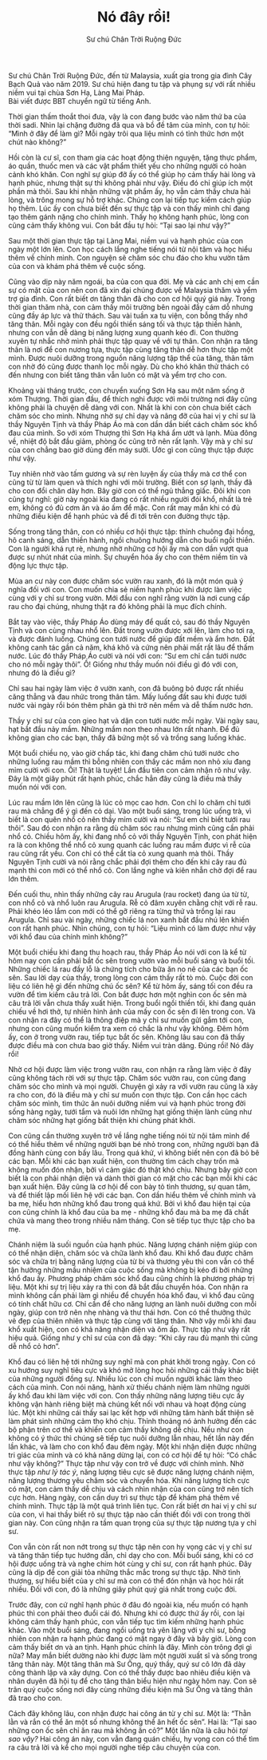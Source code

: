 ﻿---
title: Nó đây rồi!
author: Sư chú Chân Trời Ruộng Đức
---

<p class="editors-preface">Sư chú Chân Trời Ruộng Đức, đến từ Malaysia, xuất gia trong gia đình Cây Bạch Quả vào năm 2019. Sư chú hiện đang tu tập và phụng sự với rất nhiều niềm vui tại chùa Sơn Hạ, Làng Mai Pháp.<br/>
Bài viết được BBT chuyển ngữ từ tiếng Anh.</p>

Thời gian thấm thoắt thoi đưa, vậy là con đang bước vào năm thứ ba của thời sadi. Nhìn lại chặng đường đã qua và bồ đề tâm của mình, con tự hỏi: “Mình ở đây để làm gì? Mỗi ngày trôi qua liệu mình có tỉnh thức hơn một chút nào không?”

Hồi còn là cư sĩ, con tham gia các hoạt động thiện nguyện, tặng thực phẩm, áo quần, thuốc men và các vật phẩm thiết yếu cho những người có hoàn cảnh khó khăn. Con nghĩ sự giúp đỡ ấy có thể giúp họ cảm thấy hài lòng và hạnh phúc, nhưng thật sự thì không phải như vậy. Điều đó chỉ giúp ích một phần mà thôi. Sau khi nhận những vật phẩm ấy, họ vẫn cảm thấy chưa hài lòng, và trông mong sự hỗ trợ khác. Chúng con lại tiếp tục kiếm cách giúp họ thêm. Lúc ấy con chưa biết đến sự thực tập và con thấy mình chỉ đang tạo thêm gánh nặng cho chính mình. Thấy họ không hạnh phúc, lòng con cũng cảm thấy không vui. Con bắt đầu tự hỏi: “Tại sao lại như vậy?”

Sau một thời gian thực tập tại Làng Mai, niềm vui và hạnh phúc của con ngày một lớn lên. Con học cách lắng nghe tiếng nói từ nội tâm và học hiểu thêm về chính mình. Con nguyện sẽ chăm sóc chu đáo cho khu vườn tâm của con và khám phá thêm về cuộc sống.

Cũng vào dịp này năm ngoái, ba của con qua đời. Mẹ và các anh chị em cần sự có mặt của con nên con đã xin đại chúng được về Malaysia thăm và yểm trợ gia đình. Con rất biết ơn tăng thân đã cho con cơ hội quý giá này. Trong thời gian thăm nhà, con cảm thấy môi trường bên ngoài đầy cám dỗ nhưng cũng đầy áp lực và thử thách. Sau vài tuần xa tu viện, con bỗng thấy nhớ tăng thân. Mỗi ngày con đều ngồi thiền sáng tối và thực tập thiền hành, nhưng con vẫn dễ dàng bị năng lượng xung quanh kéo đi. Con thường xuyên tự nhắc nhở mình phải thực tập quay về với tự thân. Con nhận ra tăng thân là nơi để con nương tựa, thực tập cùng tăng thân dễ hơn thực tập một mình. Được nuôi dưỡng trong nguồn năng lượng tập thể của tăng, thân tâm con nhờ đó cũng được thanh lọc mỗi ngày. Dù cho khó khăn thử thách có đến nhưng con biết tăng thân vẫn luôn có mặt và yểm trợ cho con.

Khoảng vài tháng trước, con chuyển xuống Sơn Hạ sau một năm sống ở xóm Thượng. Thời gian đầu, để thích nghi được với môi trường nơi đây cũng không phải là chuyện dễ dàng với con. Nhất là khi con còn chưa biết cách chăm sóc cho mình. Nhưng nhờ sự chỉ dạy và nâng đỡ của hai vị y chỉ sư là thầy Nguyên Tịnh và thầy Pháp Áo mà con dần dần biết cách chăm sóc khổ đau của mình. So với xóm Thượng thì Sơn Hạ khá ẩm ướt và lạnh. Mùa đông về, nhiệt độ bắt đầu giảm, phòng ốc cũng trở nên rất lạnh. Vậy mà y chỉ sư của con chẳng bao giờ dùng đến máy sưởi. Ước gì con cũng thực tập được như vậy.

Tuy nhiên nhờ vào tấm gương và sự rèn luyện ấy của thầy mà cơ thể con cũng từ từ làm quen và thích nghi với môi trường. Biết con sợ lạnh, thầy đã cho con đổi chăn dày hơn. Bây giờ con có thể ngủ thẳng giấc. Đôi khi con cũng tự nghĩ: giờ này ngoài kia đang có rất nhiều người đói khổ, nhất là trẻ em, không có đủ cơm ăn và áo ấm để mặc. Con rất may mắn khi có đủ những điều kiện để hạnh phúc và để đi tới trên con đường thực tập.

Sống trong tăng thân, con có nhiều cơ hội thực tập: thỉnh chuông đại hồng, hô canh sáng, dẫn thiền hành, ngồi chuông hướng dẫn cho buổi ngồi thiền. Con là người khá rụt rè, nhưng nhờ những cơ hội ấy mà con dần vượt qua được sự nhút nhát của mình. Sự chuyển hóa ấy cho con thêm niềm tin và động lực thực tập.

Mùa an cư này con được chăm sóc vườn rau xanh, đó là một món quà ý nghĩa đối với con. Con muốn chia sẻ niềm hạnh phúc khi được làm việc cùng với y chỉ sư trong vườn. Mới đầu con nghĩ rằng vườn là nơi cung cấp rau cho đại chúng, nhưng thật ra đó không phải là mục đích chính.

Bắt tay vào việc, thầy Pháp Áo dùng máy để quất cỏ, sau đó thầy Nguyên Tịnh và con cùng nhau nhổ lên. Đất trong vườn được xới lên, làm cho tơi ra, và được đánh luống. Chúng con tưới nước để giúp đất mềm và ẩm hơn. Đất không canh tác gần cả năm, khá khô và cứng nên phải mất rất lâu để thấm nước. Lúc đó thầy Pháp Áo cười và nói với con: “Sư em chỉ cần tưới nước cho nó mỗi ngày thôi”. Ồ! Giống như thầy muốn nói điều gì đó với con, nhưng đó là điều gì?

Chỉ sau hai ngày làm việc ở vườn xanh, con đã buông bỏ được rất nhiều căng thẳng và đau nhức trong thân tâm. Mấy luống đất sau khi được tưới nước vài ngày rồi bón thêm phân gà thì trở nên mềm và dễ thấm nước hơn.

Thầy y chỉ sư của con gieo hạt và dặn con tưới nước mỗi ngày. Vài ngày sau, hạt bắt đầu nảy mầm. Những mầm non theo nhau lớn rất nhanh. Để đủ không gian cho các bạn, thầy đã bứng một số và trồng sang luống khác.

Một buổi chiều nọ, vào giờ chấp tác, khi đang chăm chú tưới nước cho những luống rau mầm thì bỗng nhiên con thấy các mầm non nhỏ xíu đang mỉm cười với con. Ôi! Thật là tuyệt! Lần đầu tiên con cảm nhận rõ như vậy. Đây là một giây phút rất hạnh phúc, chắc hẳn đây cũng là điều mà thầy muốn nói với con.

Lúc rau mầm lớn lên cũng là lúc cỏ mọc cao hơn. Con chỉ lo chăm chỉ tưới rau mà chẳng để ý gì đến cỏ dại. Vào một buổi sáng, trong lúc uống trà, vì biết là con quên nhổ cỏ nên thầy mỉm cười và nói: “Sư em chỉ biết tưới rau thôi”. Sau đó con nhận ra rằng dù chăm sóc rau nhưng mình cũng cần phải nhổ cỏ. Chiều hôm ấy, khi đang nhổ cỏ với thầy Nguyên Tịnh, con phát hiện ra là con không thể nhổ cỏ xung quanh các luống rau mầm được vì rễ của rau cũng rất yếu. Con chỉ có thể cắt tỉa cỏ xung quanh mà thôi. Thầy Nguyên Tịnh cười và nói rằng chắc phải đợi thêm cho đến khi cây rau đủ mạnh thì con mới có thể nhổ cỏ. Con lắng nghe và kiên nhẫn chờ đợi để rau lớn thêm.

Đến cuối thu, nhìn thấy những cây rau Arugula (rau rocket) đang úa từ từ, con nhổ cỏ và nhổ luôn rau Arugula. Rễ cỏ đâm xuyên chằng chịt với rễ rau. Phải khéo léo lắm con mới có thể gỡ riêng ra từng thứ và trồng lại rau Arugula. Chỉ sau vài ngày, những chiếc lá non xanh bắt đầu nhú lên khiến con rất hạnh phúc. Nhìn chúng, con tự hỏi: “Liệu mình có làm được như vậy với khổ đau của chính mình không?”

Một buổi chiều khi đang thu hoạch rau, thầy Pháp Áo nói với con là kể từ hôm nay con cần phải bắt ốc sên trong vườn vào mỗi buổi sáng và buổi tối. Những chiếc lá rau đầy lỗ là chứng tích cho bữa ăn no nê của các bạn ốc sên. Sau lời dạy của thầy, trong lòng con cảm thấy rất tò mò. Cuộc đời con liệu có liên hệ gì đến những chú ốc sên? Kể từ hôm ấy, sáng tối con đều ra vườn để tìm kiếm câu trả lời. Con bắt được hơn một nghìn con ốc sên mà câu trả lời vẫn chưa thấy xuất hiện. Trong buổi ngồi thiền tối, khi đang quán chiếu về hơi thở, tự nhiên hình ảnh của mấy con ốc sên đi lên trong con. Và con nhận ra đây có thể là thông điệp mà y chỉ sư muốn gửi gắm tới con, nhưng con cũng muốn kiểm tra xem có chắc là như vậy không. Đêm hôm ấy, con ở trong vườn rau, tiếp tục bắt ốc sên. Không lâu sau con đã thấy được điều mà con chưa bao giờ thấy. Niềm vui tràn dâng. Đúng rồi! Nó đây rồi!

Nhờ cơ hội được làm việc trong vườn rau, con nhận ra rằng làm việc ở đây cũng không tách rời với sự thực tập. Chăm sóc vườn rau, con cũng đang chăm sóc cho mình và mọi người. Chuyện gì xảy ra với vườn rau cũng là xảy ra cho con, đó là điều mà y chỉ sư muốn con thực tập. Con cần học cách chăm sóc mình, tìm thức ăn nuôi dưỡng niềm vui và hạnh phúc trong đời sống hàng ngày, tưới tẩm và nuôi lớn những hạt giống thiện lành cũng như chăm sóc những hạt giống bất thiện khi chúng phát khởi. 

Con cũng cần thường xuyên trở về lắng nghe tiếng nói từ nội tâm mình để có thể hiểu thêm về những người bạn bé nhỏ trong con, những người bạn đã đồng hành cùng con bấy lâu. Trong quá khứ, vì không biết nên con đã bỏ bê các bạn. Mỗi khi các bạn xuất hiện, con thường tìm cách chạy trốn mà không muốn đón nhận, bởi vì cảm giác đó thật khó chịu. Nhưng bây giờ con biết là con phải nhận diện và dành thời gian có mặt cho các bạn mỗi khi các bạn xuất hiện. Đây cũng là cơ hội để con bày tỏ tình thương, sự quan tâm, và để thiết lập mối liên hệ với các bạn. Con dần hiểu thêm về chính mình và ba mẹ, hiểu hơn những khổ đau trong quá khứ. Bởi vì khổ đau hiện tại của con cũng chính là khổ đau của ba mẹ - những khổ đau mà ba mẹ đã chất chứa và mang theo trong nhiều năm tháng. Con sẽ tiếp tục thực tập cho ba mẹ.

Chánh niệm là suối nguồn của hạnh phúc. Năng lượng chánh niệm giúp con có thể nhận diện, chăm sóc và chữa lành khổ đau. Khi khổ đau được chăm sóc và chữa trị bằng năng lượng của từ bi và thương yêu thì con vẫn có thể tận hưởng những mầu nhiệm của cuộc sống mà không bị kéo đi bởi những khổ đau ấy. Phương pháp chăm sóc khổ đau cũng chính là phương pháp trị liệu. Một khi sự trị liệu xảy ra thì con đã bắt đầu chuyển hóa. Con nhận ra mình không cần phải làm gì nhiều để chuyển hóa khổ đau, vì khổ đau cũng có tính chất hữu cơ. Chỉ cần để cho năng lượng an lành nuôi dưỡng con mỗi ngày, giúp con trở nên nhẹ nhàng và thư thái hơn. Con có thể thưởng thức vẻ đẹp của thiên nhiên và thực tập cùng với tăng thân. Nhờ vậy mỗi khi đau khổ xuất hiện, con có khả năng nhận diện và ôm ấp. Thực tập như vậy rất hiệu quả. Giống như y chỉ sư của con đã dạy: “Khi cây rau đủ mạnh thì cũng dễ nhổ cỏ hơn”. 

Khổ đau có liên hệ tới những suy nghĩ mà con phát khởi trong ngày. Con có xu hướng suy nghĩ tiêu cực và khó mở lòng học hỏi những cái thấy khác biệt của những người đồng sự. Nhiều lúc con chỉ muốn người khác làm theo cách của mình. Con nói năng, hành xử thiếu chánh niệm làm những người ấy khổ đau khi làm việc với con. Con thấy những năng lượng tiêu cực ấy không vận hành riêng biệt mà chúng kết nối với nhau và hoạt động cùng lúc. Một khi những cái thấy sai lạc kết hợp với những tâm hành bất thiện sẽ làm phát sinh những cảm thọ khó chịu. Thỉnh thoảng nó ảnh hưởng đến các bộ phận trên cơ thể và khiến con cảm thấy không dễ chịu. Nếu như con không có ý thức thì chúng sẽ tiếp tục nuôi dưỡng lẫn nhau, hết lần này đến lần khác, và làm cho con khổ đau đêm ngày. Một khi nhận diện được những tri giác của mình và có khả năng dừng lại, con có cơ hội để tự hỏi: “Có chắc như vậy không?” Thực tập như vậy con trở về được với chính mình. Nhờ thực tập *như lý tác ý*, năng lượng tiêu cực sẽ được năng lượng chánh niệm, năng lượng thương yêu chăm sóc và chuyển hóa. Khi năng lượng tích cực có mặt, con cảm thấy dễ chịu và cách nhìn nhận của con cũng trở nên tích cực hơn. Hàng ngày, con cần duy trì sự thực tập để khám phá thêm về chính mình. Thực tập là một quá trình liên tục. Con rất biết ơn hai vị y chỉ sư của con, vì hai thầy biết rõ sự thực tập nào cần thiết đối với con trong thời gian này. Con cũng nhận ra tầm quan trọng của sự thực tập nương tựa y chỉ sư.

Con vẫn còn rất non nớt trong sự thực tập nên con hy vọng các vị y chỉ sư và tăng thân tiếp tục hướng dẫn, chỉ dạy cho con. Mỗi buổi sáng, khi có cơ hội được uống trà và nghe chim hót cùng y chỉ sư, con rất hạnh phúc. Đây cũng là dịp để con giải tỏa những thắc mắc trong sự thực tập. Nhờ tình thương, sự hiểu biết của y chỉ sư mà con có thể đón nhận và học hỏi rất nhiều. Đối với con, đó là những giây phút quý giá nhất trong cuộc đời.

Trước đây, con cứ nghĩ hạnh phúc ở đâu đó ngoài kia, nếu muốn có hạnh phúc thì con phải theo đuổi cái đó. Nhưng khi có được thứ ấy rồi, con lại không cảm thấy hạnh phúc, con vẫn tiếp tục tìm kiếm những hạnh phúc khác. Vào một buổi sáng, đang ngồi uống trà yên lặng với y chỉ sư, bỗng nhiên con nhận ra hạnh phúc đang có mặt ngay ở đây và bây giờ. Lòng con cảm thấy biết ơn và an tịnh. Hạnh phúc chính là đây. Mình còn trông đợi gì nữa? May mắn biết dường nào khi được làm một người xuất sĩ và sống trong tăng thân này. Một tăng thân mà Sư Ông, quý thầy, quý sư cô lớn đã dày công thành lập và xây dựng. Con có thể thấy được bao nhiêu điều kiện và nhân duyên đã hội tụ để cho tăng thân biểu hiện như ngày hôm nay. Con sẽ trân quý cuộc sống nơi đây cùng những điều kiện mà Sư Ông và tăng thân đã trao cho con.

Cách đây không lâu, con nhận được hai công án từ y chỉ sư. Một là: “Thằn lằn và rắn có thể ăn một số nhưng không thể ăn hết ốc sên”. Hai là: “Tại sao những con ốc sên chỉ ăn rau mà không ăn cỏ?” Một lần nữa là câu hỏi *tại sao vậy?* Hai công án này, con vẫn đang quán chiếu, hy vọng con có thể tìm ra câu trả lời và kể cho mọi người nghe tiếp câu chuyện của con.
